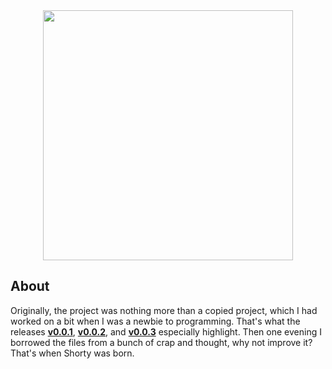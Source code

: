 <div align="center">
  <img src="https://i.imgur.com/oALpaqM.png" width="400">
</div>

## About

Originally, the project was nothing more than a copied project, which I had worked on a bit when I was a newbie to programming. That's what the releases **[v0.0.1](https://github.com/shortyapp/shorty/releases/tag/0.0.1)**, **[v0.0.2](https://github.com/shortyapp/shorty/releases/tag/0.0.2)**, and **[v0.0.3](https://github.com/shortyapp/shorty/releases/tag/0.0.3)** especially highlight. Then one evening I borrowed the files from a bunch of crap and thought, why not improve it? That's when Shorty was born.
